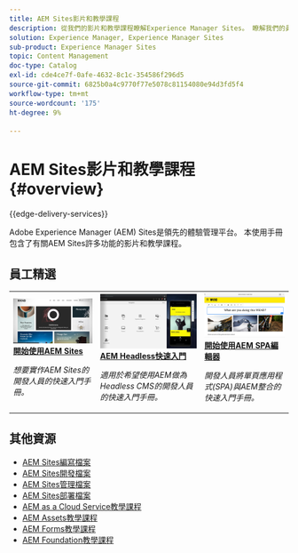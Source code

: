 ```yaml
---
title: AEM Sites影片和教學課程
description: 從我們的影片和教學課程瞭解Experience Manager Sites。 瞭解我們的員工選擇和AEM Sites的新功能。
solution: Experience Manager, Experience Manager Sites
sub-product: Experience Manager Sites
topic: Content Management
doc-type: Catalog
exl-id: cde4ce7f-0afe-4632-8c1c-354586f296d5
source-git-commit: 6825b0a4c9770f77e5078c81154080e94d3fd5f4
workflow-type: tm+mt
source-wordcount: '175'
ht-degree: 9%

---
```


# AEM Sites影片和教學課程 {#overview}

{{edge-delivery-services}}

Adobe Experience Manager (AEM) Sites是領先的體驗管理平台。 本使用手冊包含了有關AEM Sites許多功能的影片和教學課程。

<div id="recs-overview-body-1"></div>
<div id="recs-overview-body-2"></div>
<div id="recs-overview-body-3"></div>
<div id="recs-overview-body-4"></div>
<div id="recs-overview-body-5"></div>
<div id="recs-overview-body-6"></div>

<div id="staff-picks-section">

## 員工精選

<table>
<tr>
  <td>
    <a href="https://experienceleague.adobe.com/docs/experience-manager-learn/getting-started-wknd-tutorial-develop/overview.html">
      <img alt="AEM Sites - WKND 教學課程快速入門" src="./assets/aem-wknd-tutorial.png" />
    </a>
    <div>
      <a href="https://experienceleague.adobe.com/docs/experience-manager-learn/getting-started-wknd-tutorial-develop/overview.html">
    <strong>開始使用AEM Sites</strong>
    </a>
    </div>
    <p>
    <em>想要實作AEM Sites的開發人員的快速入門手冊。</em>
    <p>
  </td>
  <td>
    <a href="https://experienceleague.adobe.com/docs/experience-manager-learn/getting-started-with-aem-headless/overview.html">
    <img alt="AEM Headless 快速入門" src="./assets/aem-headless-tutorial.png" />
    </a>
    <div>
    <a href="https://experienceleague.adobe.com/docs/experience-manager-learn/getting-started-with-aem-headless/overview.html">
    <strong>AEM Headless快速入門</strong>
    </a>
    </div>
    <p>
    <em>適用於希望使用AEM做為Headless CMS的開發人員的快速入門手冊。</em>
    </p>
  </td>
  <td>
    <a href="https://experienceleague.adobe.com/docs/experience-manager-learn/getting-started-with-aem-headless/spa-editor/react/overview.html">
      <img alt="AEM SPA編輯器快速入門" src="./assets/aem-wknd-spa-editor-tutorial.png" />
    </a>
     <div>
      <a href="https://experienceleague.adobe.com/docs/experience-manager-learn/getting-started-with-aem-headless/spa-editor/react/overview.html">
        <strong>開始使用AEM SPA編輯器</strong>
      </a>
    </div>
    <p>
    <em>開發人員將單頁應用程式(SPA)與AEM整合的快速入門手冊。</em>
    <p>
  </td>
</tr>
</table>

</div>

## 其他資源

* [AEM Sites編寫檔案](https://experienceleague.adobe.com/docs/experience-manager-65/authoring/home.html)
* [AEM Sites開發檔案](https://experienceleague.adobe.com/docs/experience-manager-65/developing/home.html)
* [AEM Sites管理檔案](https://experienceleague.adobe.com/docs/experience-manager-65/administering/home.html)
* [AEM Sites部署檔案](https://experienceleague.adobe.com/docs/experience-manager-65/deploying/home.html)
* [AEM as a Cloud Service教學課程](/help/cloud-service/overview.md)
* [AEM Assets教學課程](/help/assets/overview.md)
* [AEM Forms教學課程](/help/forms/overview.md)
* [AEM Foundation教學課程](/help/foundation/overview.md)
